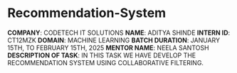 # Recommendation-System
**COMPANY**: CODETECH IT SOLUTIONS
**NAME**: ADITYA SHINDE
**INTERN ID**: CT12MZK
**DOMAIN**: MACHINE LEARNING
**BATCH DURATION**: JANUARY 15TH, TO FEBRUARY 15TH, 2025
**MENTOR NAME**: NEELA SANTOSH
**DESCRIPTION OF TASK**: IN THIS TASK WE HAVE DEVELOP THE RECOMMENDATION SYSTEM USING COLLABORATIVE FILTERING.
